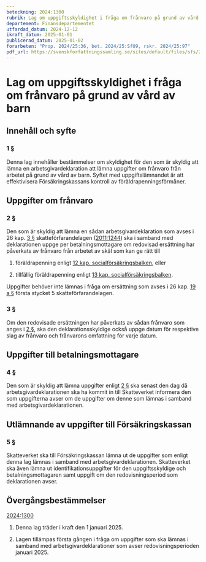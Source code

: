 ```yaml
---
beteckning: 2024:1300
rubrik: Lag om uppgiftsskyldighet i fråga om frånvaro på grund av vård av barn
departement: Finansdepartementet
utfardad_datum: 2024-12-12
ikraft_datum: 2025-01-01
publicerad_datum: 2025-01-02
forarbeten: "Prop. 2024/25:36, bet. 2024/25:SfU9, rskr. 2024/25:97"
pdf_url: https://svenskforfattningssamling.se/sites/default/files/sfs/2024-12/SFS2024-1300.pdf
---
```


# Lag om uppgiftsskyldighet i fråga om frånvaro på grund av vård av barn

## Innehåll och syfte

### 1 §

Denna lag innehåller bestämmelser om skyldighet för den som är skyldig att lämna en arbetsgivardeklaration att lämna uppgifter om frånvaro från arbetet på grund av vård av barn. Syftet med uppgiftslämnandet är att effektivisera Försäkringskassans kontroll av föräldrapenningsförmåner.

## Uppgifter om frånvaro

### 2 §

Den som är skyldig att lämna en sådan arbetsgivardeklaration som avses i 26 kap. [3 §](#kap26.3) skatteförfarandelagen ([2011:1244](https://selex.se/eli/sfs/2011/1244)) ska i samband med deklarationen uppge per betalningsmottagare om redovisad ersättning har påverkats av frånvaro från arbetet av skäl som kan ge rätt till

1. föräldrapenning enligt [12 kap. socialförsäkringsbalken](https://selex.se/eli/sfs/2010/110), eller

2. tillfällig föräldrapenning enligt [13 kap. socialförsäkringsbalken](https://selex.se/eli/sfs/2010/110).

Uppgifter behöver inte lämnas i fråga om ersättning som avses i 26 kap. [19 a §](#kap26.19a) första stycket 5 skatteförfarandelagen.

### 3 §

Om den redovisade ersättningen har påverkats av sådan frånvaro som anges i [2 §](#2), ska den deklarationsskyldige också uppge datum för respektive slag av frånvaro och frånvarons omfattning för varje datum.

## Uppgifter till betalningsmottagare

### 4 §

Den som är skyldig att lämna uppgifter enligt [2 §](#2) ska senast den dag då arbetsgivardeklarationen ska ha kommit in till Skatteverket informera den som uppgifterna avser om de uppgifter om denne som lämnas i samband med arbetsgivardeklarationen.

## Utlämnande av uppgifter till Försäkringskassan

### 5 §

Skatteverket ska till Försäkringskassan lämna ut de uppgifter som enligt denna lag lämnas i samband med arbetsgivardeklarationen. Skatteverket ska även lämna ut identifikationsuppgifter för den uppgiftsskyldige och betalningsmottagaren samt uppgift om den redovisningsperiod som deklarationen avser.

## Övergångsbestämmelser

[2024:1300](https://selex.se/eli/sfs/2024/1300)

1. Denna lag träder i kraft den 1 januari 2025.

2. Lagen tillämpas första gången i fråga om uppgifter som ska lämnas i samband med arbetsgivardeklarationer som avser redovisningsperioden januari 2025.